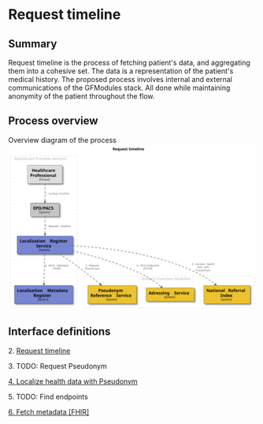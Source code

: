 # Request timeline

## Summary

Request timeline is the process of fetching patient's data, and aggregating them into a cohesive set. The data is a
representation of the patient's medical history. The proposed process involves internal and external communications of
the GFModules stack. All done while maintaining anonymity of the patient throughout the flow.

## Process overview

Overview diagram of the process
![Request Timeline](../images/structurizr-RequestTimeline.svg)

## Interface definitions

2\. [Request timeline](https://github.com/minvws/gfmodules-localization-register-service/blob/main/docs/interface-definitions/request-timeline.md)

3\. TODO: Request Pseudonym

[4\. Localize health data with Pseudonym](https://github.com/minvws/gfmodules-national-referral-index/blob/main/docs/interface-definitions/lookup.md)

5\. TODO: Find endpoints

[6\. Fetch metadata [FHIR]](../interface-definitions/fetch-metadata.md)
